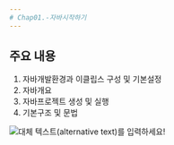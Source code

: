 ```yaml
---
# Chap01.-자바시작하기
---
```

## 주요 내용
1. 자바개발환경과 이클립스 구성 및 기본설정
2. 자바개요
3. 자바프로젝트 생성 및 실행
4. 기본구조 및 문법

![대체 텍스트(alternative text)를 입력하세요!](http://www.gstatic.com/webp/gallery/5.jpg "링크 설명(title)을 작성하세요.")
